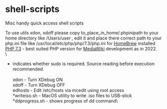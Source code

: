 # shell-scripts
Misc handy quick access shell scripts

To use utils xdon, xdoff please copy to_place_in_home/.phpinipath to your home directory like /Users/user , edit it and place there correct path to your php.ini file like /usr/local/etc/php/php/7.3/php.ini for [HomeBrew](https://brew.sh/) installed [PHP 7.3](https://www.php.net/releases/7_3_0.php) - best suited PHP version for [MediaWiki](https://www.mediawiki.org/) development as in 2022.\
\
* indicates whether sudo is required. Source reading before execution recommended.\
\
xdon - Turn XDebug ON\
xdoff - Turn XDebug OFF\
edhosts - Edit /etc/hosts via mcedit using root access\
*writeiso.sh - MacOS utility to write .iso files to USB-stick\
*ddprogress.sh - shows progress of dd command\
